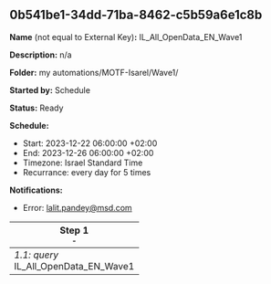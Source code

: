 ## 0b541be1-34dd-71ba-8462-c5b59a6e1c8b

**Name** (not equal to External Key)**:** IL_All_OpenData_EN_Wave1

**Description:** n/a

**Folder:** my automations/MOTF-Isarel/Wave1/

**Started by:** Schedule

**Status:** Ready

**Schedule:**

* Start: 2023-12-22 06:00:00 +02:00
* End: 2023-12-26 06:00:00 +02:00
* Timezone: Israel Standard Time
* Recurrance: every day for 5 times

**Notifications:**

* Error: lalit.pandey@msd.com

| Step 1<br>_<small>-</small>_ |
| --- |
| _1.1: query_<br>IL_All_OpenData_EN_Wave1 |
